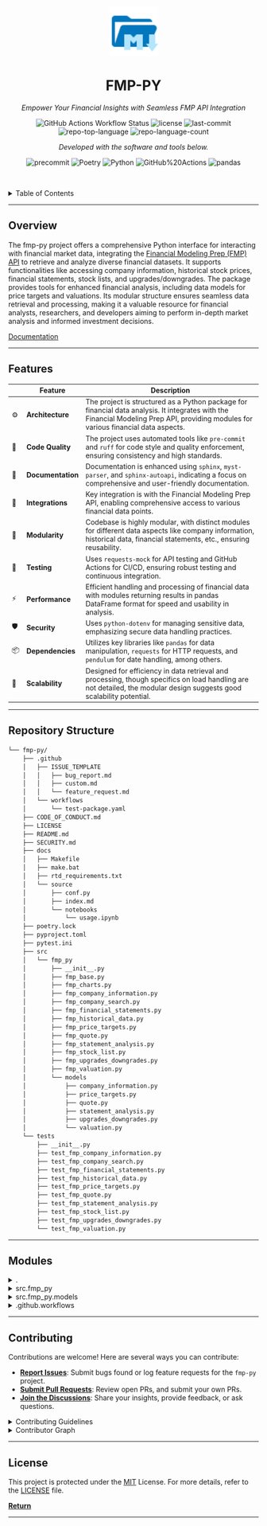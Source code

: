 <p align="center">
  <img src="https://raw.githubusercontent.com/PKief/vscode-material-icon-theme/ec559a9f6bfd399b82bb44393651661b08aaf7ba/icons/folder-markdown-open.svg" width="100" alt="project-logo">
</p>
<p align="center">
    <h1 align="center">FMP-PY</h1>
</p>
<p align="center">
    <em>Empower Your Financial Insights with Seamless FMP API Integration</em>
</p>
<p align="center">
   <img alt="GitHub Actions Workflow Status" src="https://img.shields.io/github/actions/workflow/status/TexasCoding/py-alpaca-api/.github%2Fworkflows%2Ftest-package.yaml">
	<img src="https://img.shields.io/github/license/TexasCoding/fmp-py?style=flat-square&logo=opensourceinitiative&logoColor=white&color=0080ff" alt="license">
	<img src="https://img.shields.io/github/last-commit/TexasCoding/fmp-py?style=flat-square&logo=git&logoColor=white&color=0080ff" alt="last-commit">
	<img src="https://img.shields.io/github/languages/top/TexasCoding/fmp-py?style=flat-square&color=0080ff" alt="repo-top-language">
	<img src="https://img.shields.io/github/languages/count/TexasCoding/fmp-py?style=flat-square&color=0080ff" alt="repo-language-count">
<p>
<p align="center">
		<em>Developed with the software and tools below.</em>
</p>
<p align="center">
	<img src="https://img.shields.io/badge/precommit-FAB040.svg?style=flat-square&logo=pre-commit&logoColor=black" alt="precommit">
	<img src="https://img.shields.io/badge/Poetry-60A5FA.svg?style=flat-square&logo=Poetry&logoColor=white" alt="Poetry">
	<img src="https://img.shields.io/badge/Python-3776AB.svg?style=flat-square&logo=Python&logoColor=white" alt="Python">
	<img src="https://img.shields.io/badge/GitHub%20Actions-2088FF.svg?style=flat-square&logo=GitHub-Actions&logoColor=white" alt="GitHub%20Actions">
	<img src="https://img.shields.io/badge/pandas-150458.svg?style=flat-square&logo=pandas&logoColor=white" alt="pandas">
</p>

<br><!-- TABLE OF CONTENTS -->
<details>
  <summary>Table of Contents</summary><br>

- [ Overview](#-overview)
- [ Features](#-features)
- [ Repository Structure](#-repository-structure)
- [ Modules](#-modules)
- [ Getting Started](#-getting-started)
  - [ Installation](#-installation)
  - [ Usage](#-usage)
  - [ Tests](#-tests)
- [ Project Roadmap](#-project-roadmap)
- [ Contributing](#-contributing)
- [ License](#-license)
- [ Acknowledgments](#-acknowledgments)
</details>
<hr>

##  Overview

The fmp-py project offers a comprehensive Python interface for interacting with financial market data, integrating the [Financial Modeling Prep (FMP) API](https://site.financialmodelingprep.com/) to retrieve and analyze diverse financial datasets. It supports functionalities like accessing company information, historical stock prices, financial statements, stock lists, and upgrades/downgrades. The package provides tools for enhanced financial analysis, including data models for price targets and valuations. Its modular structure ensures seamless data retrieval and processing, making it a valuable resource for financial analysts, researchers, and developers aiming to perform in-depth market analysis and informed investment decisions.


[Documentation](https://fmp-py.readthedocs.io/en/latest/index.html)

---

##  Features

|    |   Feature         | Description |
|----|-------------------|---------------------------------------------------------------|
| ⚙️  | **Architecture**  | The project is structured as a Python package for financial data analysis. It integrates with the Financial Modeling Prep API, providing modules for various financial data aspects. |
| 🔩 | **Code Quality**  | The project uses automated tools like `pre-commit` and `ruff` for code style and quality enforcement, ensuring consistency and high standards. |
| 📄 | **Documentation** | Documentation is enhanced using `sphinx`, `myst-parser`, and `sphinx-autoapi`, indicating a focus on comprehensive and user-friendly documentation. |
| 🔌 | **Integrations**  | Key integration is with the Financial Modeling Prep API, enabling comprehensive access to various financial data points. |
| 🧩 | **Modularity**    | Codebase is highly modular, with distinct modules for different data aspects like company information, historical data, financial statements, etc., ensuring reusability. |
| 🧪 | **Testing**       | Uses `requests-mock` for API testing and GitHub Actions for CI/CD, ensuring robust testing and continuous integration. |
| ⚡️  | **Performance**   | Efficient handling and processing of financial data with modules returning results in pandas DataFrame format for speed and usability in analysis. |
| 🛡️ | **Security**      | Uses `python-dotenv` for managing sensitive data, emphasizing secure data handling practices. |
| 📦 | **Dependencies**  | Utilizes key libraries like `pandas` for data manipulation, `requests` for HTTP requests, and `pendulum` for date handling, among others. |
| 🚀 | **Scalability**   | Designed for efficiency in data retrieval and processing, though specifics on load handling are not detailed, the modular design suggests good scalability potential. |

---

##  Repository Structure

```sh
└── fmp-py/
    ├── .github
    │   ├── ISSUE_TEMPLATE
    │   │   ├── bug_report.md
    │   │   ├── custom.md
    │   │   └── feature_request.md
    │   └── workflows
    │       └── test-package.yaml
    ├── CODE_OF_CONDUCT.md
    ├── LICENSE
    ├── README.md
    ├── SECURITY.md
    ├── docs
    │   ├── Makefile
    │   ├── make.bat
    │   ├── rtd_requirements.txt
    │   └── source
    │       ├── conf.py
    │       ├── index.md
    │       └── notebooks
    │           └── usage.ipynb
    ├── poetry.lock
    ├── pyproject.toml
    ├── pytest.ini
    ├── src
    │   └── fmp_py
    │       ├── __init__.py
    │       ├── fmp_base.py
    │       ├── fmp_charts.py
    │       ├── fmp_company_information.py
    │       ├── fmp_company_search.py
    │       ├── fmp_financial_statements.py
    │       ├── fmp_historical_data.py
    │       ├── fmp_price_targets.py
    │       ├── fmp_quote.py
    │       ├── fmp_statement_analysis.py
    │       ├── fmp_stock_list.py
    │       ├── fmp_upgrades_downgrades.py
    │       ├── fmp_valuation.py
    │       └── models
    │           ├── company_information.py
    │           ├── price_targets.py
    │           ├── quote.py
    │           ├── statement_analysis.py
    │           ├── upgrades_downgrades.py
    │           └── valuation.py
    └── tests
        ├── __init__.py
        ├── test_fmp_company_information.py
        ├── test_fmp_company_search.py
        ├── test_fmp_financial_statements.py
        ├── test_fmp_historical_data.py
        ├── test_fmp_price_targets.py
        ├── test_fmp_quote.py
        ├── test_fmp_statement_analysis.py
        ├── test_fmp_stock_list.py
        ├── test_fmp_upgrades_downgrades.py
        └── test_fmp_valuation.py
```

---

##  Modules

<details closed><summary>.</summary>

| File                                                                               | Summary                                                                                                                                                                                                                                                                                               |
| ---                                                                                | ---                                                                                                                                                                                                                                                                                                   |
| [pyproject.toml](https://github.com/TexasCoding/fmp-py/blob/master/pyproject.toml) | Define the projects metadata and dependencies, streamline the build and packaging processes, and set up configuration standards for development and testing. Enhance code quality and documentation through automated tools and enforce consistent coding styles and practices across the repository. |

</details>

<details closed><summary>src.fmp_py</summary>

| File                                                                                                                    | Summary                                                                                                                                                                                                                                                                                                                                                                                                                                                                                                                                                                                                                                                                                                                                                                                                                                                                                                                                                                                                                                                                                                                                                                                                                                                                                                                                                     |
| ---                                                                                                                     | ---                                                                                                                                                                                                                                                                                                                                                                                                                                                                                                                                                                                                                                                                                                                                                                                                                                                                                                                                                                                                                                                                                                                                                                                                                                                                                                                                                         |
| [fmp_upgrades_downgrades.py](https://github.com/TexasCoding/fmp-py/blob/master/src/fmp_py/fmp_upgrades_downgrades.py)   | Retrieve and process stock upgrade and downgrade data from the Financial Modeling Prep API. Provide methods to access consensus data, company-specific gradings, and RSS feed updates, returning results in pandas DataFrame format for easy analysis. Enhance the repositorys capability to handle financial data comprehensively.                                                                                                                                                                                                                                                                                                                                                                                                                                                                                                                                                                                                                                                                                                                                                                                                                                                                                                                                                                                                                         |
| [fmp_financial_statements.py](https://github.com/TexasCoding/fmp-py/blob/master/src/fmp_py/fmp_financial_statements.py) | The code file `fmp_company_information.py` under the `fmp-py` repository plays a crucial role in managing and retrieving company information. It is designed to interface with external APIs or databases to fetch detailed corporate data such as governance structures, fundamental descriptions, and key financial metrics. This functionality is critical within the broader architecture of the repository, which focuses on providing comprehensive financial market data through various modules. The `fmp_company_information.py` integrates seamlessly with other components like financial statements and historical data, ensuring users have access to a holistic suite of financial information.                                                                                                                                                                                                                                                                                                                                                                                                                                                                                                                                                                                                                                               |
| [fmp_company_search.py](https://github.com/TexasCoding/fmp-py/blob/master/src/fmp_py/fmp_company_search.py)             | Facilitate company search functionality on Financial Modeling Prep (FMP) based on various identifiers like ISIN, CUSIP, CIK, ticker, and company name. Offer diverse search capabilities to retrieve detailed company information, ensuring comprehensive and precise data access aligned with the parent repositorys architectural design.                                                                                                                                                                                                                                                                                                                                                                                                                                                                                                                                                                                                                                                                                                                                                                                                                                                                                                                                                                                                                 |
| [fmp_historical_data.py](https://github.com/TexasCoding/fmp-py/blob/master/src/fmp_py/fmp_historical_data.py)           | Retrieve historical stock price data, including daily and intraday data, for specified symbols and date ranges. Provide essential financial metrics and calculations, such as VWAP, to support investment analysis. Integrate efficiently with the Financial Modeling Prep API and ensure data is appropriately formatted and rounded for end-user consumption.                                                                                                                                                                                                                                                                                                                                                                                                                                                                                                                                                                                                                                                                                                                                                                                                                                                                                                                                                                                             |
| [fmp_quote.py](https://github.com/TexasCoding/fmp-py/blob/master/src/fmp_py/fmp_quote.py)                               | This code file is part of the `fmp_py` repository, a Python package structured for financial data analysis and manipulation. The repository encapsulates various modules focused on different aspects of financial market data. The primary purpose of the repository is to provide a comprehensive toolkit for interacting with financial market data, facilitating tasks such as fetching company information, historical data, financial statements, stock lists, and more.The critical features of the code file include:-Accessing and managing financial market data from multiple perspectives, including company information, historical data, and financial statements.-Supporting data analysis and visualization through various modules that cater to different data types and user needs.-Enabling seamless integration and usage within other projects through a well-defined API, enhancing reproducibility and consistency in financial data handling.Overall, this code file contributes significantly to the broader architecture of the `fmp_py` repository by offering specialized functionality to handle diverse financial datasets.                                                                                                                                                                                                  |
| [fmp_statement_analysis.py](https://github.com/TexasCoding/fmp-py/blob/master/src/fmp_py/fmp_statement_analysis.py)     | Src/fmp_py/fmp_financial_statements.py`The `fmp_financial_statements.py` file serves as a critical component within the `fmp_py` directory of the repository. It is responsible for handling the retrieval and processing of financial statement data, providing a structured way to access various financial reports such as income statements, balance sheets, and cash flow statements. This functionality is integral to the repository's broader goal of offering comprehensive financial data handling and analysis tools. By enabling efficient access to financial statements, this file supports advanced financial analytics and decision-making processes within the overall architecture.#### Parent Repository: `fmp-py`The `fmp-py` repository is designed to provide a Python-based interface for interacting with financial market data. It is structured to facilitate comprehensive data retrieval, processing, and analysis through robust and modular code components. This serves the end goal of allowing users to perform in-depth financial analysis leveraging various data points and insights offered by the repository. The architecture is further supported by thorough documentation, testing workflows, and a focus on community-driven enhancements as indicated by the presence of issue templates and a code of conduct. |
| [fmp_company_information.py](https://github.com/TexasCoding/fmp-py/blob/master/src/fmp_py/fmp_company_information.py)   | Summary of `fmp_company_information.py`The `fmp_company_information.py` module within the `fmp-py` repository provides functionalities for retrieving detailed company information. It serves as a crucial component of the parent architecture by enabling users to access comprehensive data about different companies, which includes general information, business summaries, and profiles. This aids in forming a holistic view of the companies being queried, thereby enhancing the repositorys capability to serve as a robust financial data retrieval and analysis tool. This module complements other files in the `src/fmp_py` directory by focusing specifically on company-centric data and integrating seamlessly with broader financial data functionalities.                                                                                                                                                                                                                                                                                                                                                                                                                                                                                                                                                                               |
| [fmp_valuation.py](https://github.com/TexasCoding/fmp-py/blob/master/src/fmp_py/fmp_valuation.py)                       | The file `fmp_company_information.py` within the `fmp-py` repository is primarily responsible for retrieving and managing company-specific data, such as profiles, key metrics, and other relevant details. This functionality is crucial within the broader architecture of the `fmp-py` project, as it allows users to access and manipulate company information seamlessly. The module integrates with other components like financial statements and historical data modules, facilitating comprehensive financial analysis and research workflows.                                                                                                                                                                                                                                                                                                                                                                                                                                                                                                                                                                                                                                                                                                                                                                                                     |
| [fmp_base.py](https://github.com/TexasCoding/fmp-py/blob/master/src/fmp_py/fmp_base.py)                                 | Serve as the foundational API client for interacting with the Financial Modeling Prep service, managing authentication and GET requests. Provide utility for type-safe data cleaning and ensure efficient handling of API sessions.                                                                                                                                                                                                                                                                                                                                                                                                                                                                                                                                                                                                                                                                                                                                                                                                                                                                                                                                                                                                                                                                                                                         |
| [fmp_stock_list.py](https://github.com/TexasCoding/fmp-py/blob/master/src/fmp_py/fmp_stock_list.py)                     | Interact with the Financial Modeling Prep API to retrieve various stock lists and related financial data, including available indexes, exchange symbols, symbol changes, and more. The FmpStockList class aggregates these functionalities, providing seamless data access and processing for financial applications within the repositorys architecture.                                                                                                                                                                                                                                                                                                                                                                                                                                                                                                                                                                                                                                                                                                                                                                                                                                                                                                                                                                                                   |
| [fmp_charts.py](https://github.com/TexasCoding/fmp-py/blob/master/src/fmp_py/fmp_charts.py)                             | Fmp_stock_list.py`The `fmp_stock_list.py` file is part of the `fmp-py` repository, which aims to provide a comprehensive Python package for interacting with financial market data. This specific file focuses on retrieving and managing lists of stocks, leveraging the functionalities of the parent repository to facilitate users in accessing up-to-date stock information. It integrates seamlessly with other modules in the `src/fmp_py` directory, enabling users to fetch stock lists based on various criteria, which can be crucial for tasks like portfolio management, market analysis, and financial research. The file plays an essential role in enhancing the repositorys capability to deliver diverse financial datasets to end-users efficiently.                                                                                                                                                                                                                                                                                                                                                                                                                                                                                                                                                                                     |
| [fmp_price_targets.py](https://github.com/TexasCoding/fmp-py/blob/master/src/fmp_py/fmp_price_targets.py)               | Provide comprehensive methods to retrieve price target data from the Financial Modeling Prep API, including consensus, summary, and detailed price targets for a given stock symbol, thereby enhancing investment decision-making capabilities within the fmp-py repositorys financial data analysis framework.                                                                                                                                                                                                                                                                                                                                                                                                                                                                                                                                                                                                                                                                                                                                                                                                                                                                                                                                                                                                                                             |

</details>

<details closed><summary>src.fmp_py.models</summary>

| File                                                                                                                 | Summary                                                                                                                                                                                                                                                                                                                                                                      |
| ---                                                                                                                  | ---                                                                                                                                                                                                                                                                                                                                                                          |
| [price_targets.py](https://github.com/TexasCoding/fmp-py/blob/master/src/fmp_py/models/price_targets.py)             | Define data structures for representing price target consensus and summary information, facilitating organized and efficient handling of financial data within the repositorys broader architecture for financial market analysis.                                                                                                                                           |
| [statement_analysis.py](https://github.com/TexasCoding/fmp-py/blob/master/src/fmp_py/models/statement_analysis.py)   | Defines data structures essential for financial statement analysis within the parent repository. These structures encapsulate various financial scores, ratios, and key metrics, supporting comprehensive financial evaluations and data manipulation across multiple modules, enhancing the repositorys capability to offer detailed and structured financial insights.     |
| [company_information.py](https://github.com/TexasCoding/fmp-py/blob/master/src/fmp_py/models/company_information.py) | Define various data models related to company information, including stock peers, core details, market cap, executive compensation, and overall company profile, which provide structured data representations within the repositorys financial data processing architecture.                                                                                                |
| [quote.py](https://github.com/TexasCoding/fmp-py/blob/master/src/fmp_py/models/quote.py)                             | Define multiple data models central for representing various types of financial market quotes, facilitating the retrieval and manipulation of real-time and historical data related to stocks, forex, crypto, and after-market trading within the fmp-py repository architecture. These models underpin the data structure consistency and integrity across the application. |
| [upgrades_downgrades.py](https://github.com/TexasCoding/fmp-py/blob/master/src/fmp_py/models/upgrades_downgrades.py) | Defines an UpgradesDowngrades data model incorporating key attributes related to stock recommendations, such as symbol, buy/sell ratings, and consensus. Functions as a crucial component for organizing and retrieving rating data within the broader architecture of the financial market data repository.                                                                 |
| [valuation.py](https://github.com/TexasCoding/fmp-py/blob/master/src/fmp_py/models/valuation.py)                     | Define data structures for managing discounted cash flow and company rating information, essential for valuation analysis within the repositorys financial modeling capabilities. Offer comprehensive attributes for each structure, facilitating detailed and accurate financial assessments and recommendations.                                                           |

</details>

<details closed><summary>.github.workflows</summary>

| File                                                                                                       | Summary                                                                                                                                                                                                                                                                                           |
| ---                                                                                                        | ---                                                                                                                                                                                                                                                                                               |
| [test-package.yaml](https://github.com/TexasCoding/fmp-py/blob/master/.github/workflows/test-package.yaml) | Facilitate automated testing by configuring the CI/CD pipeline to run tests on the repository. Ensures the codebase remains robust and error-free by triggering test suites whenever changes are pushed, thereby maintaining code integrity and reliability throughout the development lifecycle. |

</details>

---

##  Contributing

Contributions are welcome! Here are several ways you can contribute:

- **[Report Issues](https://github.com/TexasCoding/fmp-py/issues)**: Submit bugs found or log feature requests for the `fmp-py` project.
- **[Submit Pull Requests](https://github.com/TexasCoding/fmp-py/blob/main/CONTRIBUTING.md)**: Review open PRs, and submit your own PRs.
- **[Join the Discussions](https://github.com/TexasCoding/fmp-py/discussions)**: Share your insights, provide feedback, or ask questions.

<details closed>
<summary>Contributing Guidelines</summary>

1. **Fork the Repository**: Start by forking the project repository to your github account.
2. **Clone Locally**: Clone the forked repository to your local machine using a git client.
   ```sh
   git clone https://github.com/TexasCoding/fmp-py
   ```
3. **Create a New Branch**: Always work on a new branch, giving it a descriptive name.
   ```sh
   git checkout -b new-feature-x
   ```
4. **Make Your Changes**: Develop and test your changes locally.
5. **Commit Your Changes**: Commit with a clear message describing your updates.
   ```sh
   git commit -m 'Implemented new feature x.'
   ```
6. **Push to github**: Push the changes to your forked repository.
   ```sh
   git push origin new-feature-x
   ```
7. **Submit a Pull Request**: Create a PR against the original project repository. Clearly describe the changes and their motivations.
8. **Review**: Once your PR is reviewed and approved, it will be merged into the main branch. Congratulations on your contribution!
</details>

<details closed>
<summary>Contributor Graph</summary>
<br>
<p align="center">
   <a href="https://github.com{/TexasCoding/fmp-py/}graphs/contributors">
      <img src="https://contrib.rocks/image?repo=TexasCoding/fmp-py">
   </a>
</p>
</details>

---

##  License

This project is protected under the [MIT](https://github.com/TexasCoding/fmp-py?tab=MIT-1-ov-file) License. For more details, refer to the [LICENSE](https://choosealicense.com/licenses/mit/) file.

[**Return**](#-overview)

---
